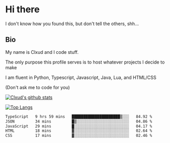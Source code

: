 # Hi there
I don't know how you found this, but don't tell the others, shh...

## Bio
My name is Clxud and I code stuff.

The only purpose this profile serves is to host whatever projects I decide to make

I am fluent in Python, Typescript, Javascript, Java, Lua, and HTML/CSS



(Don't ask me to code for you)

[![Clxud's github stats](https://github-readme-stats.vercel.app/api?username=cloudwithax&count_private=true&theme=dark&show_icons=true)](https://github.com/anuraghazra/github-readme-stats) 

[![Top Langs](https://github-readme-stats.vercel.app/api/top-langs/?username=cloudwithax&theme=dark)](https://github.com/anuraghazra/github-readme-stats)

<!--START_SECTION:waka-->

```txt
TypeScript   9 hrs 59 mins   █████████████████████▒░░░   84.92 %
JSON         34 mins         █▒░░░░░░░░░░░░░░░░░░░░░░░   04.86 %
JavaScript   29 mins         █░░░░░░░░░░░░░░░░░░░░░░░░   04.17 %
HTML         18 mins         ▓░░░░░░░░░░░░░░░░░░░░░░░░   02.64 %
CSS          17 mins         ▓░░░░░░░░░░░░░░░░░░░░░░░░   02.46 %
```

<!--END_SECTION:waka-->



